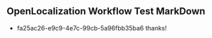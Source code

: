 ## OpenLocalization Workflow Test MarkDown

* fa25ac26-e9c9-4e7c-99cb-5a96fbb35ba6 
thanks!



<!--HONumber=Jan16_HO2-->
